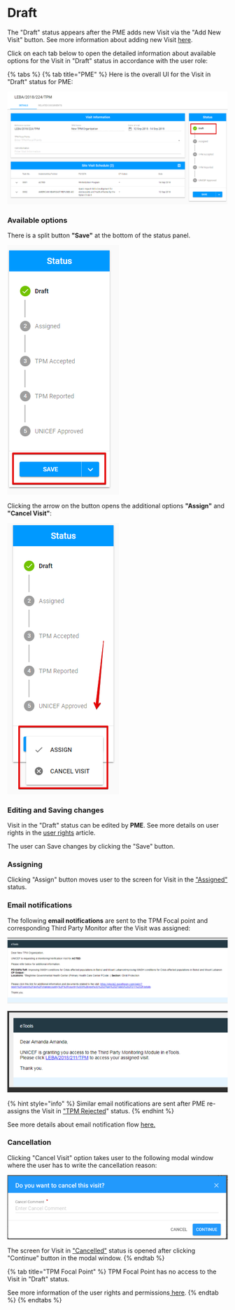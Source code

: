 # Draft

The "Draft" status appears after the PME adds new Visit via the "Add New Visit" button. See more information about adding new Visit [here](https://razortheory.gitbook.io/third-party-monitoring-module-documentation/~/edit/drafts/-LOHe8TNV4ZlgxytZ1vr/product-end-user-documentation/list-of-visits-section/list-of-visits).

Click on each tab below to open the detailed information about available options for the Visit in "Draft" status in accordance with the user role: 

{% tabs %}
{% tab title="PME" %}
Here is the overall UI for the Visit in "Draft" status for PME:

![Visit in &quot;Draft&quot; status: overall UI for PME](../../../.gitbook/assets/67.png)

### Available options 

There is a split button **"Save"** at the bottom of the status panel. 

![Save button](../../../.gitbook/assets/68%20%281%29.png)

Clicking the arrow on the button opens the additional options **"Assign"** and **"Cancel Visit"**:

![Additional options for Visit in &quot;Draft&quot; status](../../../.gitbook/assets/69.png)

### Editing and Saving changes

Visit in the "Draft" status can be edited by **PME**. See more details on user rights in the [user rights](../../overview/user-rights-and-permissions.md) article.

The user can Save changes by clicking the "Save" button. 

### Assigning

Clicking "Assign" button moves user to the screen for Visit in the ["Assigned"](assigned.md) status.

### Email notifications

The following **email notifications** are sent to the TPM Focal point and corresponding Third Party Monitor after the Visit was assigned:

![Email to Third Party Monitor](../../../.gitbook/assets/email-to-tpm-organization.png)

![Email of granting access to TPM Focal Point](../../../.gitbook/assets/70.png)

{% hint style="info" %}
Similar email notifications are sent after PME re-assigns the Visit in ["TPM Rejected](tpm-rejected.md)" status.
{% endhint %}

See more details about email notification flow [here.](../emails-notifications-flow.md)

### Cancellation 

Clicking "Cancel Visit" option takes user to the following modal window where the user has to write the cancellation reason:

![Cancellation modal window](../../../.gitbook/assets/cancel%20%282%29.png)

The screen for Visit in ["Cancelled"](cancelled.md) status is opened after clicking "Continue" button in the modal window.
{% endtab %}

{% tab title="TPM Focal Point" %}
TPM Focal Point has no access to the Visit in "Draft" status.

See more information of the user rights and permissions[ here](../../overview/user-rights-and-permissions.md).
{% endtab %}
{% endtabs %}



